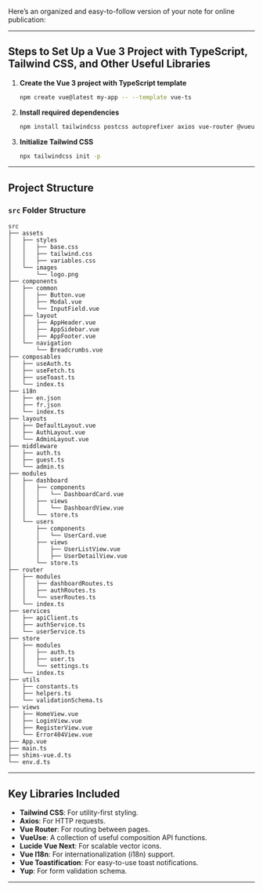 Here’s an organized and easy-to-follow version of your note for online publication:

---

## Steps to Set Up a Vue 3 Project with TypeScript, Tailwind CSS, and Other Useful Libraries

1. **Create the Vue 3 project with TypeScript template**
    
    ```bash
    npm create vue@latest my-app -- --template vue-ts
    ```
    
2. **Install required dependencies**
    
    ```bash
    npm install tailwindcss postcss autoprefixer axios vue-router @vueuse/core @vueuse/motion lucide-vue-next vue-i18n vue-toastification@next yup
    ```
    
3. **Initialize Tailwind CSS**
    
    ```bash
    npx tailwindcss init -p
    ```
    

---

## Project Structure

### `src` Folder Structure

```
src
├── assets
│   ├── styles
│   │   ├── base.css
│   │   ├── tailwind.css
│   │   ├── variables.css
│   └── images
│       └── logo.png
├── components
│   ├── common
│   │   ├── Button.vue
│   │   ├── Modal.vue
│   │   └── InputField.vue
│   ├── layout
│   │   ├── AppHeader.vue
│   │   ├── AppSidebar.vue
│   │   ├── AppFooter.vue
│   └── navigation
│       └── Breadcrumbs.vue
├── composables
│   ├── useAuth.ts
│   ├── useFetch.ts
│   ├── useToast.ts
│   └── index.ts
├── i18n
│   ├── en.json
│   ├── fr.json
│   └── index.ts
├── layouts
│   ├── DefaultLayout.vue
│   ├── AuthLayout.vue
│   └── AdminLayout.vue
├── middleware
│   ├── auth.ts
│   ├── guest.ts
│   └── admin.ts
├── modules
│   ├── dashboard
│   │   ├── components
│   │   │   └── DashboardCard.vue
│   │   ├── views
│   │   │   └── DashboardView.vue
│   │   └── store.ts
│   └── users
│       ├── components
│       │   └── UserCard.vue
│       ├── views
│       │   ├── UserListView.vue
│       │   ├── UserDetailView.vue
│       └── store.ts
├── router
│   ├── modules
│   │   ├── dashboardRoutes.ts
│   │   ├── authRoutes.ts
│   │   └── userRoutes.ts
│   └── index.ts
├── services
│   ├── apiClient.ts
│   ├── authService.ts
│   └── userService.ts
├── store
│   ├── modules
│   │   ├── auth.ts
│   │   ├── user.ts
│   │   └── settings.ts
│   └── index.ts
├── utils
│   ├── constants.ts
│   ├── helpers.ts
│   └── validationSchema.ts
├── views
│   ├── HomeView.vue
│   ├── LoginView.vue
│   ├── RegisterView.vue
│   └── Error404View.vue
├── App.vue
├── main.ts
├── shims-vue.d.ts
└── env.d.ts
```

---

## Key Libraries Included

- **Tailwind CSS**: For utility-first styling.
- **Axios**: For HTTP requests.
- **Vue Router**: For routing between pages.
- **VueUse**: A collection of useful composition API functions.
- **Lucide Vue Next**: For scalable vector icons.
- **Vue I18n**: For internationalization (i18n) support.
- **Vue Toastification**: For easy-to-use toast notifications.
- **Yup**: For form validation schema.

---

